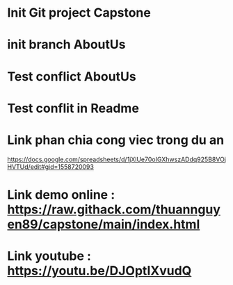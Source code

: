 # Init Git project Capstone
# init branch AboutUs
# Test conflict AboutUs 
# Test conflit in Readme

# Link phan chia cong viec trong du an
https://docs.google.com/spreadsheets/d/1jXlUe70oIGXhwszADdq925B8VOjHVTUd/edit#gid=1558720093

# Link demo online : https://raw.githack.com/thuannguyen89/capstone/main/index.html
# Link youtube : https://youtu.be/DJOptIXvudQ
